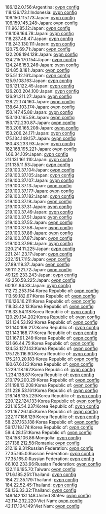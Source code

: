 186.122.0.156:Argentina: [ovpn config](vpn/186_122_0_156.ovpn)  
118.136.173.1:Indonesia: [ovpn config](vpn/118_136_173_1.ovpn)  
106.150.115.173:Japan: [ovpn config](vpn/106_150_115_173.ovpn)  
106.159.145.248:Japan: [ovpn config](vpn/106_159_145_248.ovpn)  
111.96.185.12:Japan: [ovpn config](vpn/111_96_185_12.ovpn)  
118.109.164.78:Japan: [ovpn config](vpn/118_109_164_78.ovpn)  
118.237.48.47:Japan: [ovpn config](vpn/118_237_48_47.ovpn)  
118.243.130.111:Japan: [ovpn config](vpn/118_243_130_111.ovpn)  
120.75.69.71:Japan: [ovpn config](vpn/120_75_69_71.ovpn)  
122.208.194.129:Japan: [ovpn config](vpn/122_208_194_129.ovpn)  
124.215.170.154:Japan: [ovpn config](vpn/124_215_170_154.ovpn)  
124.246.153.246:Japan: [ovpn config](vpn/124_246_153_246.ovpn)  
124.85.8.181:Japan: [ovpn config](vpn/124_85_8_181.ovpn)  
125.51.12.161:Japan: [ovpn config](vpn/125_51_12_161.ovpn)  
125.9.108.163:Japan: [ovpn config](vpn/125_9_108_163.ovpn)  
126.121.122.45:Japan: [ovpn config](vpn/126_121_122_45.ovpn)  
126.203.204.100:Japan: [ovpn config](vpn/126_203_204_100.ovpn)  
126.91.211.27:Japan: [ovpn config](vpn/126_91_211_27.ovpn)  
128.22.174.160:Japan: [ovpn config](vpn/128_22_174_160.ovpn)  
138.64.103.174:Japan: [ovpn config](vpn/138_64_103_174.ovpn)  
150.147.45.86:Japan: [ovpn config](vpn/150_147_45_86.ovpn)  
153.130.165.59:Japan: [ovpn config](vpn/153_130_165_59.ovpn)  
153.172.230.87:Japan: [ovpn config](vpn/153_172_230_87.ovpn)  
153.206.165.208:Japan: [ovpn config](vpn/153_206_165_208.ovpn)  
153.206.24.171:Japan: [ovpn config](vpn/153_206_24_171.ovpn)  
175.134.149.157:Japan: [ovpn config](vpn/175_134_149_157.ovpn)  
180.43.233.93:Japan: [ovpn config](vpn/180_43_233_93.ovpn)  
182.168.195.221:Japan: [ovpn config](vpn/182_168_195_221.ovpn)  
1.66.34.109:Japan: [ovpn config](vpn/1_66_34_109.ovpn)  
211.131.161.110:Japan: [ovpn config](vpn/211_131_161_110.ovpn)  
211.135.11.53:Japan: [ovpn config](vpn/211_135_11_53.ovpn)  
219.100.37.104:Japan: [ovpn config](vpn/219_100_37_104.ovpn)  
219.100.37.105:Japan: [ovpn config](vpn/219_100_37_105.ovpn)  
219.100.37.107:Japan: [ovpn config](vpn/219_100_37_107.ovpn)  
219.100.37.13:Japan: [ovpn config](vpn/219_100_37_13.ovpn)  
219.100.37.177:Japan: [ovpn config](vpn/219_100_37_177.ovpn)  
219.100.37.182:Japan: [ovpn config](vpn/219_100_37_182.ovpn)  
219.100.37.19:Japan: [ovpn config](vpn/219_100_37_19.ovpn)  
219.100.37.31:Japan: [ovpn config](vpn/219_100_37_31.ovpn)  
219.100.37.49:Japan: [ovpn config](vpn/219_100_37_49.ovpn)  
219.100.37.51:Japan: [ovpn config](vpn/219_100_37_51.ovpn)  
219.100.37.55:Japan: [ovpn config](vpn/219_100_37_55.ovpn)  
219.100.37.58:Japan: [ovpn config](vpn/219_100_37_58.ovpn)  
219.100.37.86:Japan: [ovpn config](vpn/219_100_37_86.ovpn)  
219.100.37.87:Japan: [ovpn config](vpn/219_100_37_87.ovpn)  
219.100.37.96:Japan: [ovpn config](vpn/219_100_37_96.ovpn)  
220.214.11.225:Japan: [ovpn config](vpn/220_214_11_225.ovpn)  
221.241.23.17:Japan: [ovpn config](vpn/221_241_23_17.ovpn)  
222.151.7.115:Japan: [ovpn config](vpn/222_151_7_115.ovpn)  
27.89.119.37:Japan: [ovpn config](vpn/27_89_119_37.ovpn)  
39.111.221.72:Japan: [ovpn config](vpn/39_111_221_72.ovpn)  
49.129.233.243:Japan: [ovpn config](vpn/49_129_233_243.ovpn)  
49.250.58.225:Japan: [ovpn config](vpn/49_250_58_225.ovpn)  
60.101.84.33:Japan: [ovpn config](vpn/60_101_84_33.ovpn)  
112.72.253.154:Korea Republic of: [ovpn config](vpn/112_72_253_154.ovpn)  
113.59.182.67:Korea Republic of: [ovpn config](vpn/113_59_182_67.ovpn)  
116.126.16.211:Korea Republic of: [ovpn config](vpn/116_126_16_211.ovpn)  
118.33.42.13:Korea Republic of: [ovpn config](vpn/118_33_42_13.ovpn)  
118.33.54.118:Korea Republic of: [ovpn config](vpn/118_33_54_118.ovpn)  
120.29.134.202:Korea Republic of: [ovpn config](vpn/120_29_134_202.ovpn)  
121.134.53.192:Korea Republic of: [ovpn config](vpn/121_134_53_192.ovpn)  
121.140.109.217:Korea Republic of: [ovpn config](vpn/121_140_109_217.ovpn)  
121.143.168.77:Korea Republic of: [ovpn config](vpn/121_143_168_77.ovpn)  
121.167.91.249:Korea Republic of: [ovpn config](vpn/121_167_91_249.ovpn)  
121.66.44.75:Korea Republic of: [ovpn config](vpn/121_66_44_75.ovpn)  
124.53.127.143:Korea Republic of: [ovpn config](vpn/124_53_127_143.ovpn)  
175.125.116.90:Korea Republic of: [ovpn config](vpn/175_125_116_90.ovpn)  
175.210.20.183:Korea Republic of: [ovpn config](vpn/175_210_20_183.ovpn)  
180.67.6.123:Korea Republic of: [ovpn config](vpn/180_67_6_123.ovpn)  
1.229.118.162:Korea Republic of: [ovpn config](vpn/1_229_118_162.ovpn)  
1.234.138.87:Korea Republic of: [ovpn config](vpn/1_234_138_87.ovpn)  
210.179.200.29:Korea Republic of: [ovpn config](vpn/210_179_200_29.ovpn)  
211.198.13.208:Korea Republic of: [ovpn config](vpn/211_198_13_208.ovpn)  
211.228.53.161:Korea Republic of: [ovpn config](vpn/211_228_53_161.ovpn)  
218.148.135.229:Korea Republic of: [ovpn config](vpn/218_148_135_229.ovpn)  
220.122.124.133:Korea Republic of: [ovpn config](vpn/220_122_124_133.ovpn)  
221.165.54.237:Korea Republic of: [ovpn config](vpn/221_165_54_237.ovpn)  
221.167.26.145:Korea Republic of: [ovpn config](vpn/221_167_26_145.ovpn)  
222.117.186.129:Korea Republic of: [ovpn config](vpn/222_117_186_129.ovpn)  
58.237.163.188:Korea Republic of: [ovpn config](vpn/58_237_163_188.ovpn)  
59.17.118.174:Korea Republic of: [ovpn config](vpn/59_17_118_174.ovpn)  
59.4.28.151:Korea Republic of: [ovpn config](vpn/59_4_28_151.ovpn)  
124.158.106.86:Mongolia: [ovpn config](vpn/124_158_106_86.ovpn)  
217.138.212.58:Romania: [ovpn config](vpn/217_138_212_58.ovpn)  
212.19.9.31:Russian Federation: [ovpn config](vpn/212_19_9_31.ovpn)  
77.35.165.0:Russian Federation: [ovpn config](vpn/77_35_165_0.ovpn)  
77.35.165.0:Russian Federation: [ovpn config](vpn/77_35_165_0.ovpn)  
86.102.233.96:Russian Federation: [ovpn config](vpn/86_102_233_96.ovpn)  
122.116.195.70:Taiwan: [ovpn config](vpn/122_116_195_70.ovpn)  
171.6.185.251:Thailand: [ovpn config](vpn/171_6_185_251.ovpn)  
184.22.35.179:Thailand: [ovpn config](vpn/184_22_35_179.ovpn)  
184.22.52.45:Thailand: [ovpn config](vpn/184_22_52_45.ovpn)  
58.136.33.32:Thailand: [ovpn config](vpn/58_136_33_32.ovpn)  
149.142.131.148:United States: [ovpn config](vpn/149_142_131_148.ovpn)  
42.114.232.220:Viet Nam: [ovpn config](vpn/42_114_232_220.ovpn)  
42.117.104.149:Viet Nam: [ovpn config](vpn/42_117_104_149.ovpn)  
